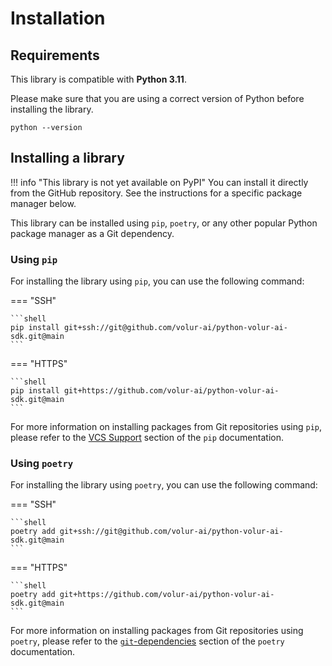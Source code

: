 # Installation

## Requirements

This library is compatible with **Python 3.11**.

Please make sure that you are using a correct version of Python before
installing the library.

```shell
python --version
```

## Installing a library

!!! info "This library is not yet available on PyPI"
    You can install it directly from the GitHub repository. See the
    instructions for a specific package manager below.

This library can be installed using `pip`, `poetry`, or any other popular
Python package manager as a Git dependency.

### Using `pip`

For installing the library using `pip`, you can use the following command:

=== "SSH"

    ```shell
    pip install git+ssh://git@github.com/volur-ai/python-volur-ai-sdk.git@main
    ```

=== "HTTPS"

    ```shell
    pip install git+https://github.com/volur-ai/python-volur-ai-sdk.git@main
    ```

For more information on installing packages from Git repositories using `pip`,
please refer to the [VCS Support][pip-vcs-support] section of the `pip`
documentation.

[pip-vcs-support]: https://pip.pypa.io/en/stable/topics/vcs-support

### Using `poetry`

For installing the library using `poetry`, you can use the following command:

=== "SSH"

    ```shell
    poetry add git+ssh://git@github.com/volur-ai/python-volur-ai-sdk.git@main
    ```

=== "HTTPS"

    ```shell
    poetry add git+https://github.com/volur-ai/python-volur-ai-sdk.git@main
    ```

For more information on installing packages from Git repositories using
`poetry`, please refer to the [`git`-dependencies][poetry-git-dependencies]
section of the `poetry` documentation.

[poetry-git-dependencies]: https://python-poetry.org/docs/dependency-specification/#git-dependencies
